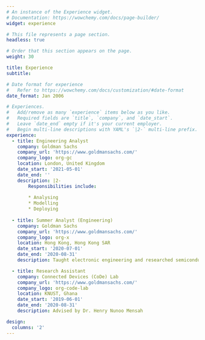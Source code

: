 ```yaml
---
# An instance of the Experience widget.
# Documentation: https://wowchemy.com/docs/page-builder/
widget: experience

# This file represents a page section.
headless: true

# Order that this section appears on the page.
weight: 30

title: Experience
subtitle:

# Date format for experience
#   Refer to https://wowchemy.com/docs/customization/#date-format
date_format: Jan 2006

# Experiences.
#   Add/remove as many `experience` items below as you like.
#   Required fields are `title`, `company`, and `date_start`.
#   Leave `date_end` empty if it's your current employer.
#   Begin multi-line descriptions with YAML's `|2-` multi-line prefix.
experience:
  - title: Engineering Analyst
    company: Goldman Sachs
    company_url: 'https://www.goldmansachs.com/'
    company_logo: org-gc
    location: London, United Kingdom
    date_start: '2021-05-01'
    date_end: ''
    description: |2-
        Responsibilities include:
        
        * Analysing
        * Modelling
        * Deploying
        
  - title: Summer Analyst (Engineering)
    company: Goldman Sachs
    company_url: 'https://www.goldmansachs.com/'
    company_logo: org-x
    location: Hong Kong, Hong Kong SAR
    date_start: '2020-07-01'
    date_end: '2020-08-31'
    description: Taught electronic engineering and researched semiconductor physics.

  - title: Research Assistant
    company: Connected Devices (CoDe) Lab
    company_url: 'https://www.goldmansachs.com/'
    company_logo: org-code-lab
    location: KNUST, Ghana
    date_start: '2019-06-01'
    date_end: '2020-08-31'
    description: Advised by Dr. Henry Nunoo Mensah

design:
  columns: '2'
---
```

